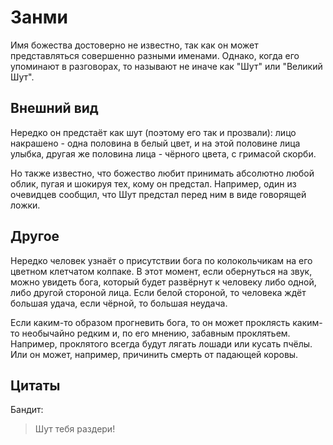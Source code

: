 # Занми

Имя божества достоверно не известно, так как он может представляться совершенно разными именами. Однако, когда его упоминают в разговорах, то называют не иначе как "Шут" или "Великий Шут".

## Внешний вид

Нередко он предстаёт как шут (поэтому его так и прозвали): лицо накрашено - одна половина в белый цвет, и на этой половине лица улыбка, другая же половина лица - чёрного цвета, с гримасой скорби.

Но также известно, что божество любит принимать абсолютно любой облик, пугая и шокируя тех, кому он предстал. Например, один из очевидцев сообщил, что Шут предстал перед ним в виде говорящей ложки.

## Другое

Нередко человек узнаёт о присутствии бога по колокольчикам на его цветном клетчатом колпаке. В этот момент, если обернуться на звук, можно увидеть бога, который будет развёрнут к человеку либо одной, либо другой стороной лица. Если белой стороной, то человека ждёт большая удача, если чёрной, то большая неудача.

Если каким-то образом прогневить бога, то он может проклясть каким-то необычайно редким и, по его мнению, забавным проклятьем. Например, проклятого всегда будут лягать лошади или кусать пчёлы. Или он может, например, причинить смерть от падающей коровы.

## Цитаты

Бандит:
> Шут тебя раздери!
